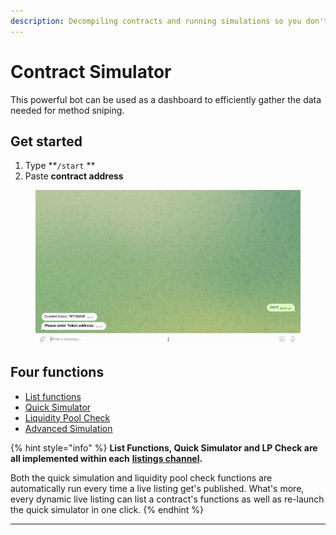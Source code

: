 ```yaml
---
description: Decompiling contracts and running simulations so you don't have to.
---
```


# Contract Simulator

This powerful bot can be used as a dashboard to efficiently gather the data needed for method sniping.

## Get started

1. Type **`/start` **&#x20;
2. Paste **contract address**

<figure><img src="../../../.gitbook/assets/advanced-simulation.gif" alt=""><figcaption></figcaption></figure>

## Four functions

* [List functions](list-functions.md)
* [Quick Simulator](quick-simulation.md)
* [Liquidity Pool Check](liquidity-pool.md)
* [Advanced Simulation](./#advanced-simulation)

{% hint style="info" %}
**List Functions, Quick Simulator and LP Check are all implemented within each** [**listings channel**](../../contract-deployment-listing-channels/)**.**

Both the quick simulation and liquidity pool check functions are automatically run every time a live listing get's published. What's more, every dynamic live listing can list a contract's functions as well as re-launch the quick simulator in one click.
{% endhint %}

****
